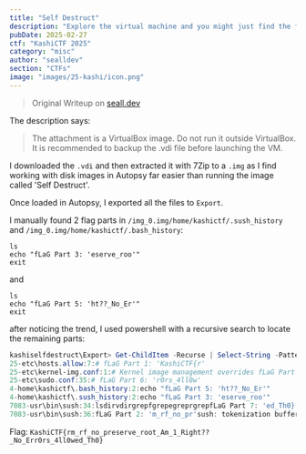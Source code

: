 ```yaml
---
title: "Self Destruct"
description: "Explore the virtual machine and you might just find the flag. Or a surprise. Maybe...."
pubDate: 2025-02-27
ctf: "KashiCTF 2025"
category: "misc"
author: "sealldev"
section: "CTFs"
image: "images/25-kashi/icon.png"
---
```


> Original Writeup on [seall.dev](https://seall.dev/posts/kashictf2025#self-destruct)

The description says:

> The attachment is a VirtualBox image. Do not run it outside VirtualBox. It is recommended to backup the .vdi file before launching the VM.

I downloaded the `.vdi` and then extracted it with 7Zip to a `.img` as I find working with disk images in Autopsy far easier than running the image called 'Self Destruct'.

Once loaded in Autopsy, I exported all the files to `Export`.

I manually found 2 flag parts in `/img_0.img/home/kashictf/.sush_history` and `/img_0.img/home/kashictf/.bash_history`:

```
ls
echo "fLaG Part 3: 'eserve_roo'"
exit
```

and

```
ls
echo "fLaG Part 5: 'ht??_No_Er'"
exit
```

after noticing the trend, I used powershell with a recursive search to locate the remaining parts:

```powershell
kashiselfdestruct\Export> Get-ChildItem -Recurse | Select-String -Pattern "fLaG Part" -CaseSensitive:$false
25-etc\hosts.allow:7:# fLaG Part 1: 'KashiCTF{r'
25-etc\kernel-img.conf:1:# Kernel image management overrides fLaG Part 4: 't_Am_1_Rig'
25-etc\sudo.conf:35:# fLaG Part 6: 'r0rs_4ll0w'
4-home\kashictf\.bash_history:2:echo "fLaG Part 5: 'ht??_No_Er'"
4-home\kashictf\.sush_history:2:echo "fLaG Part 3: 'eserve_roo'"
7083-usr\bin\sush:34:lsdirvdirgrepfgrepegreprgrepfLaG Part 7: 'ed_Th0}'
7083-usr\bin\sush:36:fLaG Part 2: 'm_rf_no_pr'sush: tokenization buffer allocation errorsush: cd: no such file o
```

Flag: `KashiCTF{rm_rf_no_preserve_root_Am_1_Right??_No_Err0rs_4ll0wed_Th0}`
